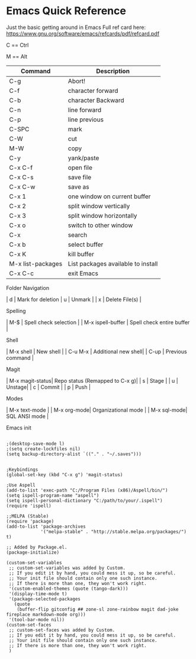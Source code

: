 
# Emacs Quick Reference

Just the basic getting around in Emacs
Full ref card here:
https://www.gnu.org/software/emacs/refcards/pdf/refcard.pdf

C == Ctrl

M == Alt

| Command | Description |
|---------|-------------|
| C-g | Abort!|
| C-f | character forward |
| C-b | character Backward |
| C-n | line forward |
| C-p | line previous |
| C-SPC | mark |
| C-W | cut |
| M-W | copy |
| C-y | yank/paste |
| C-x C-f | open file |
| C-x C-s | save file |
| C-x C-w | save as |
| C-x 1 | one window on current buffer |
| C-x 2 | split window vertically |
| C-x 3 | split window horizontally |
| C-x o | switch to other window |
| C-x | search |
| C-x b | select buffer |
| C-x K | kill buffer |
| M-x list-packages | List packages available to install |
| C-x C-c | exit Emacs |

Folder Navigation

| d | Mark for deletion
| u | Unmark | 
| x | Delete File(s) |

Spelling

| M-$ | Spell check selection |
| M-x ispell-buffer | Spell check entire buffer |

Shell

| M-x shell | New shell |
| C-u M-x  | Additional new shell|
| C-up | Previous command |

Magit

| M-x magit-status| Repo status (Remapped to C-x g)|
| s | Stage |
| u | Unstage|
| c | Commit |
| p | Push |

Modes

| M-x text-mode |
| M-x org-mode| Organizational mode |
| M-x sql-mode| SQL ANSI mode | 


Emacs init

```

;(desktop-save-mode l)
;(setq create-lockfiles nil)
(setq backup-directory-alist `(("." . "~/.saves")))


;Keybindings
(global-set-key (kbd "C-x g") 'magit-status)

;Use Aspell
(add-to-list 'exec-path "C:/Program Files (x86)/Aspell/bin/")
(setq ispell-program-name "aspell")
(setq ispell-personal-dictionary "C:/path/to/your/.ispell")
(require 'ispell)

;;MELPA (Stable)
(require 'package)
(add-to-list 'package-archives
             '("melpa-stable" . "http://stable.melpa.org/packages/") t)

;; Added by Package.el.  
(package-initialize)

(custom-set-variables
 ;; custom-set-variables was added by Custom.
 ;; If you edit it by hand, you could mess it up, so be careful.
 ;; Your init file should contain only one such instance.
 ;; If there is more than one, they won't work right.
 '(custom-enabled-themes (quote (tango-dark)))
 '(display-time-mode t)
 '(package-selected-packages
   (quote
    (buffer-flip gitconfig ## zone-sl zone-rainbow magit dad-joke fireplace markdown-mode org)))
 '(tool-bar-mode nil))
(custom-set-faces
 ;; custom-set-faces was added by Custom.
 ;; If you edit it by hand, you could mess it up, so be careful.
 ;; Your init file should contain only one such instance.
 ;; If there is more than one, they won't work right.
 )

```
